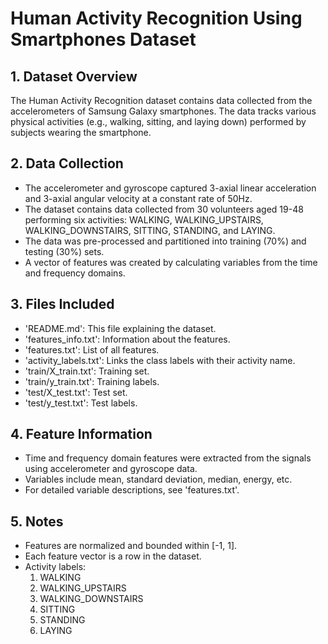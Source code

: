 
# Human Activity Recognition Using Smartphones Dataset

## 1. Dataset Overview

The Human Activity Recognition dataset contains data collected from the accelerometers of Samsung Galaxy smartphones. 
The data tracks various physical activities (e.g., walking, sitting, and laying down) performed by subjects wearing the smartphone.

## 2. Data Collection

- The accelerometer and gyroscope captured 3-axial linear acceleration and 3-axial angular velocity at a constant rate of 50Hz.
- The dataset contains data collected from 30 volunteers aged 19-48 performing six activities: 
  WALKING, WALKING_UPSTAIRS, WALKING_DOWNSTAIRS, SITTING, STANDING, and LAYING.
- The data was pre-processed and partitioned into training (70%) and testing (30%) sets.
- A vector of features was created by calculating variables from the time and frequency domains.

## 3. Files Included

- 'README.md': This file explaining the dataset.
- 'features_info.txt': Information about the features.
- 'features.txt': List of all features.
- 'activity_labels.txt': Links the class labels with their activity name.
- 'train/X_train.txt': Training set.
- 'train/y_train.txt': Training labels.
- 'test/X_test.txt': Test set.
- 'test/y_test.txt': Test labels.

## 4. Feature Information

- Time and frequency domain features were extracted from the signals using accelerometer and gyroscope data.
- Variables include mean, standard deviation, median, energy, etc.
- For detailed variable descriptions, see 'features.txt'.

## 5. Notes

- Features are normalized and bounded within [-1, 1].
- Each feature vector is a row in the dataset.
- Activity labels:
  1. WALKING
  2. WALKING_UPSTAIRS
  3. WALKING_DOWNSTAIRS
  4. SITTING
  5. STANDING
  6. LAYING

